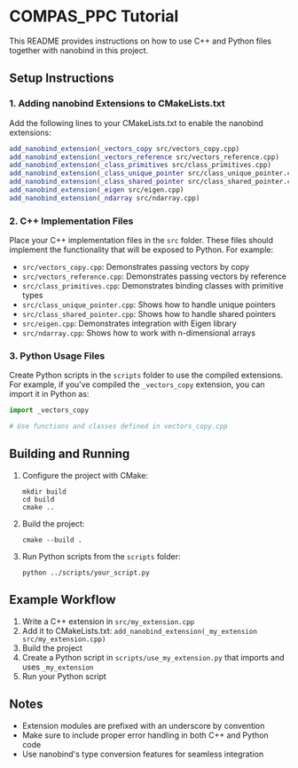 # COMPAS_PPC Tutorial

This README provides instructions on how to use C++ and Python files together with nanobind in this project.

## Setup Instructions

### 1. Adding nanobind Extensions to CMakeLists.txt

Add the following lines to your CMakeLists.txt to enable the nanobind extensions:

```cmake
add_nanobind_extension(_vectors_copy src/vectors_copy.cpp)
add_nanobind_extension(_vectors_reference src/vectors_reference.cpp)
add_nanobind_extension(_class_primitives src/class_primitives.cpp)
add_nanobind_extension(_class_unique_pointer src/class_unique_pointer.cpp)
add_nanobind_extension(_class_shared_pointer src/class_shared_pointer.cpp)
add_nanobind_extension(_eigen src/eigen.cpp)
add_nanobind_extension(_ndarray src/ndarray.cpp)
```

### 2. C++ Implementation Files

Place your C++ implementation files in the `src` folder. These files should implement the functionality that will be exposed to Python. For example:

- `src/vectors_copy.cpp`: Demonstrates passing vectors by copy
- `src/vectors_reference.cpp`: Demonstrates passing vectors by reference
- `src/class_primitives.cpp`: Demonstrates binding classes with primitive types
- `src/class_unique_pointer.cpp`: Shows how to handle unique pointers
- `src/class_shared_pointer.cpp`: Shows how to handle shared pointers
- `src/eigen.cpp`: Demonstrates integration with Eigen library
- `src/ndarray.cpp`: Shows how to work with n-dimensional arrays

### 3. Python Usage Files

Create Python scripts in the `scripts` folder to use the compiled extensions. For example, if you've compiled the `_vectors_copy` extension, you can import it in Python as:

```python
import _vectors_copy

# Use functions and classes defined in vectors_copy.cpp
```

## Building and Running

1. Configure the project with CMake:
   ```
   mkdir build
   cd build
   cmake ..
   ```

2. Build the project:
   ```
   cmake --build .
   ```

3. Run Python scripts from the `scripts` folder:
   ```
   python ../scripts/your_script.py
   ```

## Example Workflow

1. Write a C++ extension in `src/my_extension.cpp`
2. Add it to CMakeLists.txt: `add_nanobind_extension(_my_extension src/my_extension.cpp)`
3. Build the project
4. Create a Python script in `scripts/use_my_extension.py` that imports and uses `_my_extension`
5. Run your Python script

## Notes

- Extension modules are prefixed with an underscore by convention
- Make sure to include proper error handling in both C++ and Python code
- Use nanobind's type conversion features for seamless integration